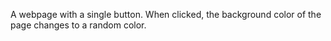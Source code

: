 A webpage with a single button. When clicked, the background color of the page changes to a random color.

